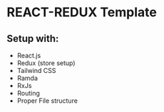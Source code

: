 # REACT-REDUX Template

## Setup with:

- React.js
- Redux (store setup)
- Tailwind CSS
- Ramda
- RxJs
- Routing
- Proper File structure
